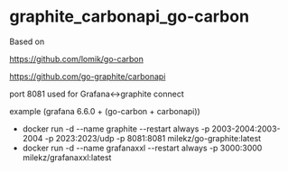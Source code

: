 # graphite_carbonapi_go-carbon

Based on 

https://github.com/lomik/go-carbon

https://github.com/go-graphite/carbonapi

port 8081 used for Grafana<->graphite connect

example (grafana 6.6.0 + (go-carbon + carbonapi))
 
   * docker run -d --name graphite --restart always -p 2003-2004:2003-2004 -p 2023:2023/udp -p 8081:8081 milekz/go-graphite:latest 
   * docker run -d --name grafanaxxl --restart always -p 3000:3000 milekz/grafanaxxl:latest
